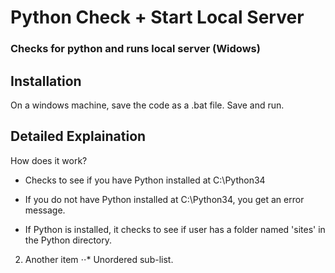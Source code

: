 # Python Check + Start Local Server

### Checks for python and runs local server (Widows)

Installation
------------
On a windows machine, save the code as a .bat file. Save and run.


Detailed Explaination
-----------
How does it work? 

* Checks to see if you have Python installed at C:\Python34

* If you do not have Python installed at C:\Python34, you get an error message.

* If Python is installed, it checks to see if user has a folder named 'sites' in the Python directory.

2. Another item
⋅⋅* Unordered sub-list. 

